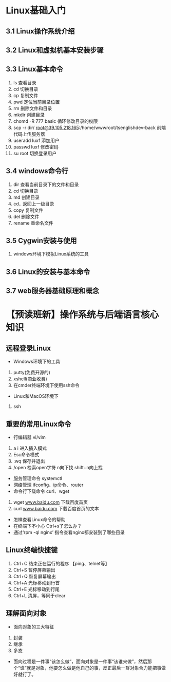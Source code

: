 # Linux基础入门

## 3.1 Linux操作系统介绍

## 3.2 Linux和虚拟机基本安装步骤

## 3.3 Linux基本命令
  1. ls 查看目录
  2. cd 切换目录
  3. cp 复制文件
  4. pwd 定位当前目录位置
  5. rm 删除文件和目录
  6. mkdir 创建目录
  7. chomd -R 777 basic 循环修改目录的权限
  8. scp -r dir/ root@39.105.218.165:/home/wwwroot/tsenglishdev-back 前端代码上传服务器
  9. useradd luxf 添加用户
  10. passwd luxf 修改密码
  11. su root 切换登录用户

## 3.4 windows命令行
1. dir 查看当前目录下的文件和目录
2. cd 切换目录
3. md 创建目录
4. cd.. 返回上一级目录
5. copy 复制文件
6. del 删除文件
7. rename 重命名文件

## 3.5 Cygwin安装与使用
1. windows环境下模拟Linux系统的工具

## 3.6 Linux的安装与基本命令

## 3.7 web服务器基础原理和概念

# 【预读班**新**】操作系统与后端语言核心知识

## 远程登录Linux

* Windows环境下的工具

1. putty(免费开源的)
2. xshell(商业收费)
3. 在cmder终端环境下使用ssh命令

* Linux和MacOS环境下

1. ssh

## 重要的常用Linux命令

* 行编辑器 vi/vim

1. a i 进入插入模式
2. Esc命令模式
3. :wq 保存并退出
4. /open 检索open字符 n向下找 shift+n向上找

* 服务管理命令 systemctl
* 网络管理 ifconfig、ip命令、router
* 命令行下载命令 curl、wget
1. wget www.baidu.com 下载百度首页
2. curl www.baidu.com 下载百度首页的文本
* 怎样查看Linux命令的帮助
* 在终端下不小心 Ctrl+s了怎么办？
* 通过‘rpm -ql nginx’ 指令查看nginx都安装到了哪些目录

## Linux终端快捷键

1. Ctrl+C 结束正在运行的程序 【ping、telnet等】
2. Ctrl+S 暂停屏幕输出
3. Ctrl+Q 恢复屏幕输出
4. Ctrl+A 光标移动到行首
5. Ctrl+E 光标移动到行尾
6. Ctrl+L 清屏，等同于clear

## 理解面向对象

* 面向对象的三大特征 
1. 封装
2. 继承
3. 多态
* 面向过程是一件事“该怎么做”，面向对象是一件事“该谁来做”，然后那个“谁”就是对象，他要怎么做是他自己的事，反正最后一群对象合力能把事做好就行了。

